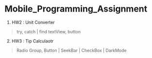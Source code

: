 # Mobile_Programming_Assignment
 1. HW2 : Unit Converter
  > try, catch | find textView, button
 2. HW3 : Tip Calculaotr
  > Radio Group, Button | SeekBar | CheckBox | DarkMode
